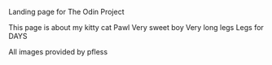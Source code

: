 Landing page for The Odin Project


This page is about my kitty cat Pawl
Very sweet boy
Very long legs
Legs for DAYS

All images provided by pfless

